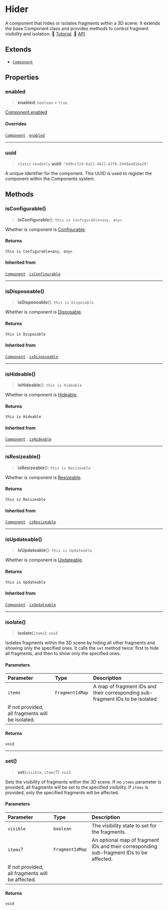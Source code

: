 # Hider

A component that hides or isolates fragments within a 3D scene. It extends the base Component class and provides methods to control fragment visibility and isolation. 📕 [Tutorial](https://docs.thatopen.com/Tutorials/Components/Core/Hider). 📘 [API](https://docs.thatopen.com/api/@thatopen/components/classes/Hider).

## Extends

- [`Component`](Component.md)

## Properties

### enabled

> **enabled**: `boolean` = `true`

[Component.enabled](Component.md#enabled)

#### Overrides

[`Component`](Component.md) . [`enabled`](Component.md#enabled)

***

### uuid

> `static` `readonly` **uuid**: `"dd9ccf2d-8a21-4821-b7f6-2949add16a29"`

A unique identifier for the component.
This UUID is used to register the component within the Components system.

## Methods

### isConfigurable()

> **isConfigurable**(): `this is Configurable<any, any>`

Whether is component is [Configurable](../interfaces/Configurable.md).

#### Returns

`this is Configurable<any, any>`

#### Inherited from

[`Component`](Component.md) . [`isConfigurable`](Component.md#isconfigurable)

***

### isDisposeable()

> **isDisposeable**(): `this is Disposable`

Whether is component is [Disposable](../interfaces/Disposable.md).

#### Returns

`this is Disposable`

#### Inherited from

[`Component`](Component.md) . [`isDisposeable`](Component.md#isdisposeable)

***

### isHideable()

> **isHideable**(): `this is Hideable`

Whether is component is [Hideable](../interfaces/Hideable.md).

#### Returns

`this is Hideable`

#### Inherited from

[`Component`](Component.md) . [`isHideable`](Component.md#ishideable)

***

### isResizeable()

> **isResizeable**(): `this is Resizeable`

Whether is component is [Resizeable](../interfaces/Resizeable.md).

#### Returns

`this is Resizeable`

#### Inherited from

[`Component`](Component.md) . [`isResizeable`](Component.md#isresizeable)

***

### isUpdateable()

> **isUpdateable**(): `this is Updateable`

Whether is component is [Updateable](../interfaces/Updateable.md).

#### Returns

`this is Updateable`

#### Inherited from

[`Component`](Component.md) . [`isUpdateable`](Component.md#isupdateable)

***

### isolate()

> **isolate**(`items`): `void`

Isolates fragments within the 3D scene by hiding all other fragments and showing only the specified ones.
It calls the `set` method twice: first to hide all fragments, and then to show only the specified ones.

#### Parameters

| Parameter | Type | Description |
| :------ | :------ | :------ |
| `items` | `FragmentIdMap` | A map of fragment IDs and their corresponding sub-fragment IDs to be isolated. If not provided, all fragments will be isolated. |

#### Returns

`void`

***

### set()

> **set**(`visible`, `items`?): `void`

Sets the visibility of fragments within the 3D scene.
If no `items` parameter is provided, all fragments will be set to the specified visibility.
If `items` is provided, only the specified fragments will be affected.

#### Parameters

| Parameter | Type | Description |
| :------ | :------ | :------ |
| `visible` | `boolean` | The visibility state to set for the fragments. |
| `items`? | `FragmentIdMap` | An optional map of fragment IDs and their corresponding sub-fragment IDs to be affected. If not provided, all fragments will be affected. |

#### Returns

`void`
